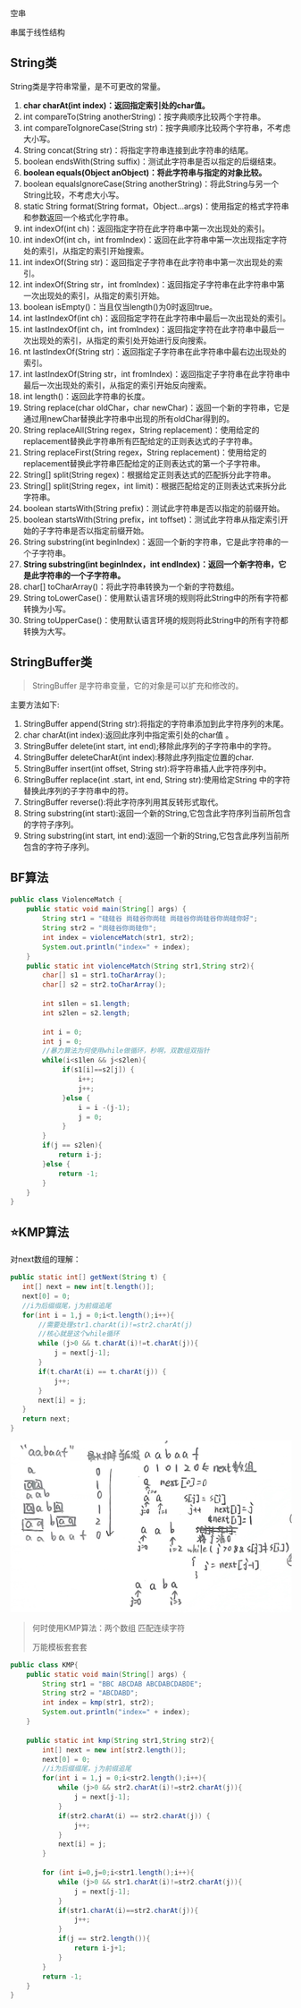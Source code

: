 空串

串属于线性结构

## String类

String类是字符串常量，是不可更改的常量。

1. **char charAt(int index)：返回指定索引处的char值。**
2. int compareTo(String anotherString)：按字典顺序比较两个字符串。
3. int compareToIgnoreCase(String str)：按字典顺序比较两个字符串，不考虑大小写。
4. String concat(String str)：将指定字符串连接到此字符串的结尾。
5. boolean endsWith(String suffix)：测试此字符串是否以指定的后缀结束。
6. **boolean equals(Object anObject)：将此字符串与指定的对象比较。**
7. boolean equalsIgnoreCase(String anotherString)：将此String与另一个String比较，不考虑大小写。
8. static String format(String format，Object…args)：使用指定的格式字符串和参数返回一个格式化字符串。
9. int indexOf(int ch)：返回指定字符在此字符串中第一次出现处的索引。
10. int indexOf(int ch，int fromIndex)：返回在此字符串中第一次出现指定字符处的索引，从指定的索引开始搜索。
11. int indexOf(String str)：返回指定子字符串在此字符串中第一次出现处的索引。
12. int indexOf(String str，int fromIndex)：返回指定子字符串在此字符串中第一次出现处的索引，从指定的索引开始。
13. boolean isEmpty()：当且仅当length()为0时返回true。
14. int lastIndexOf(int ch)：返回指定字符在此字符串中最后一次出现处的索引。
15. int lastIndexOf(int ch，int fromIndex)：返回指定字符在此字符串中最后一次出现处的索引，从指定的索引处开始进行反向搜索。
16. nt lastIndexOf(String str)：返回指定子字符串在此字符串中最右边出现处的索引。
17. int lastIndexOf(String str，int fromIndex)：返回指定子字符串在此字符串中最后一次出现处的索引，从指定的索引开始反向搜索。
18. int length()：返回此字符串的长度。
19. String replace(char oldChar，char newChar)：返回一个新的字符串，它是通过用newChar替换此字符串中出现的所有oldChar得到的。
20. String replaceAll(String regex，String replacement)：使用给定的replacement替换此字符串所有匹配给定的正则表达式的子字符串。
21. String replaceFirst(String regex，String replacement)：使用给定的replacement替换此字符串匹配给定的正则表达式的第一个子字符串。
22. String[] split(String regex)：根据给定正则表达式的匹配拆分此字符串。
23. String[] split(String regex，int limit)：根据匹配给定的正则表达式来拆分此字符串。
24. boolean startsWith(String prefix)：测试此字符串是否以指定的前缀开始。
25. boolean startsWith(String prefix，int toffset)：测试此字符串从指定索引开始的子字符串是否以指定前缀开始。
26. String substring(int beginIndex)：返回一个新的字符串，它是此字符串的一个子字符串。
27. **String substring(int beginIndex，int endIndex)：返回一个新字符串，它是此字符串的一个子字符串。**
28. char[] toCharArray()：将此字符串转换为一个新的字符数组。
29. String toLowerCase()：使用默认语言环境的规则将此String中的所有字符都转换为小写。
30. String toUpperCase()：使用默认语言环境的规则将此String中的所有字符都转换为大写。

## StringBuffer类

> StringBuffer 是字符串变量，它的对象是可以扩充和修改的。

主要方法如下:

1. StringBuffer append(String str):将指定的字符串添加到此字符序列的末尾。
2. char charAt(int index):返回此序列中指定索引处的char值 。
3. StringBuffer delete(int start, int end);移除此序列的子字符串中的字符。
4. StringBuffer deleteCharAt(int index):移除此序列指定位置的char.
5. StringBuffer insert(int offset, String str):将字符串插人此字符序列中。
6. StringBuffer replace(int .start, int end, String str):使用给定String 中的字符替换此序列的子字符串中的符。
7. StringBuffer reverse():将此字符序列用其反转形式取代。
8. String substring(int start):返回一个新的String,它包含此字符序列当前所包含的字符子序列。
9. String substring(int start, int end):返回一个新的String,它包含此序列当前所包含的字符子序列。

## BF算法

```java
public class ViolenceMatch {
    public static void main(String[] args) {
        String str1 = "硅硅谷 尚硅谷你尚硅 尚硅谷你尚硅谷你尚硅你好";
        String str2 = "尚硅谷你尚硅你";
        int index = violenceMatch(str1, str2);
        System.out.println("index=" + index);
    }
    public static int violenceMatch(String str1,String str2){
        char[] s1 = str1.toCharArray();
        char[] s2 = str2.toCharArray();

        int s1len = s1.length;
        int s2len = s2.length;

        int i = 0;
        int j = 0;
        //暴力算法为何使用while做循环，秒啊，双数组双指针
        while(i<s1len && j<s2len){
             if(s1[i]==s2[j]) {
                 i++;
                 j++;
             }else {
                 i = i -(j-1);
                 j = 0;
             }
        }
        if(j == s2len){
            return i-j;
        }else {
            return -1;
        }
    }
}
```

## ⭐KMP算法

对next数组的理解：

```java
public static int[] getNext(String t) {
   int[] next = new int[t.length()];
   next[0] = 0;
   //i为后缀缀尾，j为前缀追尾
   for(int i = 1,j = 0;i<t.length();i++){
       //需要处理str1.charAt(i)!=str2.charAt(j)
       //核心就是这个while循环
       while (j>0 && t.charAt(i)!=t.charAt(j)){
           j = next[j-1];
       }
       if(t.charAt(i) == t.charAt(j)) {
           j++;
       }
       next[i] = j;
   }
   return next;
}
```
![image-20221016211545591](img/串.assets/image-20221016211545591.png)

> 何时使用KMP算法：两个数组 匹配连续字符
>
> 万能模板套套套

```java
public class KMP{
    public static void main(String[] args) {
        String str1 = "BBC ABCDAB ABCDABCDABDE";
        String str2 = "ABCDABD";
        int index = kmp(str1, str2);
        System.out.println("index=" + index);
    }
    
    public static int kmp(String str1,String str2){
        int[] next = new int[str2.length()];
        next[0] = 0;
        //i为后缀缀尾，j为前缀追尾
        for(int i = 1,j = 0;i<str2.length();i++){
            while (j>0 && str2.charAt(i)!=str2.charAt(j)){
                j = next[j-1];
            }
            if(str2.charAt(i) == str2.charAt(j)) {
                j++;
            }
            next[i] = j;
        }

        for (int i=0,j=0;i<str1.length();i++){
            while (j>0 && str1.charAt(i)!=str2.charAt(j)){
                j = next[j-1];
            }
            if(str1.charAt(i)==str2.charAt(j)){
                j++;
            }
            if(j == str2.length()){
                return i-j+1;
            }
        }
        return -1;
    }
}

```

